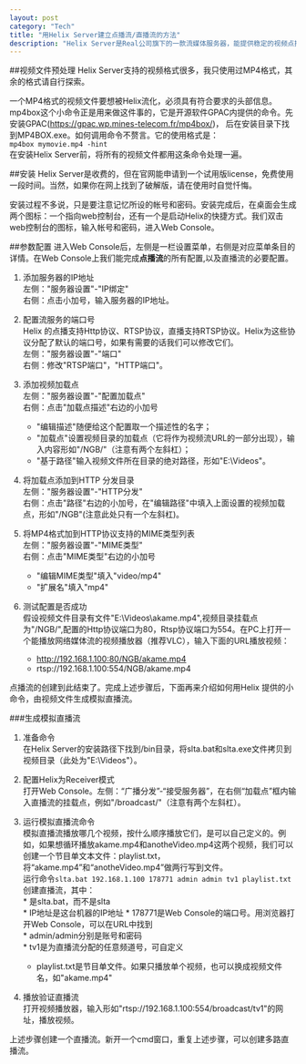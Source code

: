 ```yaml
---
layout: post    
category: "Tech"   
title: "用Helix Server建立点播流/直播流的方法"      
description: "Helix Server是Real公司旗下的一款流媒体服务器，能提供稳定的视频点播服务（支持HTTP、RTSP多种协议），还提供生成模拟直播流的小工具（SLTA）。本文介绍用Helix Server生成直播流和点播流的方法。"
---
```


##视频文件预处理
Helix Server支持的视频格式很多，我只使用过MP4格式，其余的格式请自行探索。     

一个MP4格式的视频文件要想被Helix流化，必须具有符合要求的头部信息。mp4box这个小命令正是用来做这件事的，它是开源软件GPAC内提供的命令。先安装GPAC(https://gpac.wp.mines-telecom.fr/mp4box/)， 后在安装目录下找到MP4BOX.exe。如何调用命令不赘言。它的使用格式是：      
`mp4box mymovie.mp4 -hint`    
在安装Helix Server前，将所有的视频文件都用这条命令处理一遍。    

##安装
Helix Server是收费的，但在官网能申请到一个试用版license，免费使用一段时间。当然，如果你在网上找到了破解版，请在使用时自觉忏悔。    

安装过程不多说，只是要注意记忆所设的帐号和密码。安装完成后，在桌面会生成两个图标：一个指向web控制台，还有一个是启动Helix的快捷方式。我们双击web控制台的图标，输入帐号和密码，进入Web Console。    

##参数配置
进入Web Console后，左侧是一栏设置菜单，右侧是对应菜单条目的详情。在Web Console上我们能完成**点播流**的所有配置,以及直播流的必要配置。   

1.  添加服务器的IP地址   
左侧："服务器设置"-"IP绑定"    
右侧：点击小加号，输入服务器的IP地址。    

2. 配置流服务的端口号    
Helix 的点播支持Http协议、RTSP协议，直播支持RTSP协议。Helix为这些协议分配了默认的端口号，如果有需要的话我们可以修改它们。   
左侧："服务器设置"-"端口"    
右侧：修改"RTSP端口"，"HTTP端口"。    

3. 添加视频加载点    
左侧："服务器设置"-"配置加载点"    
右侧：点击"加载点描述"右边的小加号    
	* "编辑描述"随便给这个配置取一个描述性的名字；     
	* "加载点"设置视频目录的加载点（它将作为视频流URL的一部分出现），输入内容形如"/NGB/"（注意有两个左斜杠）；     
	* "基于路径"输入视频文件所在目录的绝对路径，形如"E:\Videos"。    

4. 将加载点添加到HTTP 分发目录    
左侧："服务器设置"-"HTTP分发"   
右侧：点击"路径"右边的小加号，在"编辑路径"中填入上面设置的视频加载点，形如"/NGB"(注意此处只有一个左斜杠)。    

5. 将MP4格式加到HTTP协议支持的MIME类型列表    
左侧："服务器设置"-"MIME类型"    
右侧：点击"MIME类型"右边的小加号    
	* "编辑MIME类型"填入"video/mp4"    
	* "扩展名"填入"mp4"    

6. 测试配置是否成功    
假设视频文件目录有文件"E:\Videos\akame.mp4",视频目录挂载点为"/NGB/",配置的Http协议端口为80，Rtsp协议端口为554。在PC上打开一个能播放网络媒体流的视频播放器（推荐VLC），输入下面的URL播放视频：     
    * http://192.168.1.100:80/NGB/akame.mp4     
    * rtsp://192.168.1.100:554/NGB/akame.mp4    

点播流的创建到此结束了。完成上述步骤后，下面再来介绍如何用Helix 提供的小命令，由视频文件生成模拟直播流。    

###生成模拟直播流
1. 准备命令   
在Helix Server的安装路径下找到/bin目录，将slta.bat和slta.exe文件拷贝到视频目录（此处为"E:\Videos\"）。

2. 配置Helix为Receiver模式    
打开Web Console。左侧：“广播分发”-“接受服务器”，在右侧“加载点”框内输入直播流的挂载点，例如"/broadcast/"（注意有两个左斜杠）。    

3. 运行模拟直播流命令    
模拟直播流播放哪几个视频，按什么顺序播放它们，是可以自己定义的。例如，如果想循环播放akame.mp4和anotheVideo.mp4这两个视频，我们可以创建一个节目单文本文件：playlist.txt，将“akame.mp4”和“anotheVideo.mp4”做两行写到文件。  
运行命令`slta.bat 192.168.1.100 178771 admin admin tv1 playlist.txt`创建直播流，其中：     
		* 是slta.bat，而不是slta   
		* IP地址是这台机器的IP地址
		* 178771是Web Console的端口号。用浏览器打开Web Console，可以在URL中找到   
		* admin/admin分别是账号和密码    
		* tv1是为直播流分配的任意频道号，可自定义    
	* playlist.txt是节目单文件。如果只播放单个视频，也可以换成视频文件名，如"akame.mp4"     

4. 播放验证直播流    
打开视频播放器，输入形如"rtsp://192.168.1.100:554/broadcast/tv1"的网址，播放视频。   

上述步骤创建一个直播流。新开一个cmd窗口，重复上述步骤，可以创建多路直播流。   



